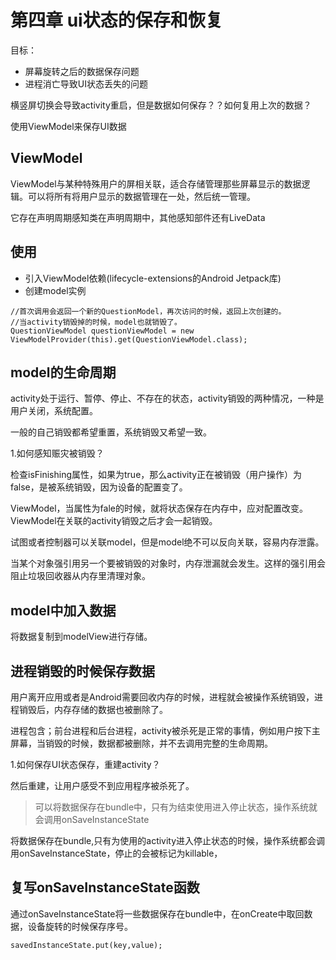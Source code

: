 # 第四章 ui状态的保存和恢复

目标：

- 屏幕旋转之后的数据保存问题
- 进程消亡导致UI状态丢失的问题

横竖屏切换会导致activity重启，但是数据如何保存？？如何复用上次的数据？

使用ViewModel来保存UI数据

## ViewModel

ViewModel与某种特殊用户的屏相关联，适合存储管理那些屏幕显示的数据逻辑。可以将所有将用户显示的数据管理在一处，然后统一管理。

它存在声明周期感知类在声明周期中，其他感知部件还有LiveData

## 使用

- 引入ViewModel依赖(lifecycle-extensions的Android Jetpack库)
- 创建model实例

```shell
//首次调用会返回一个新的QuestionModel，再次访问的时候，返回上次创建的。
//当activity销毁掉的时候，model也就销毁了。
QuestionViewModel questionViewModel = new ViewModelProvider(this).get(QuestionViewModel.class);
```

## model的生命周期

activity处于运行、暂停、停止、不存在的状态，activity销毁的两种情况，一种是用户关闭，系统配置。

一般的自己销毁都希望重置，系统销毁又希望一致。

1.如何感知赈灾被销毁？

检查isFinishing属性，如果为true，那么activity正在被销毁（用户操作）为false，是被系统销毁，因为设备的配置变了。

ViewModel，当属性为fale的时候，就将状态保存在内存中，应对配置改变。ViewModel在关联的activity销毁之后才会一起销毁。

试图或者控制器可以关联model，但是model绝不可以反向关联，容易内存泄露。

当某个对象强引用另一个要被销毁的对象时，内存泄漏就会发生。这样的强引用会阻止垃圾回收器从内存里清理对象。


## model中加入数据

将数据复制到modelView进行存储。

## 进程销毁的时候保存数据

用户离开应用或者是Android需要回收内存的时候，进程就会被操作系统销毁，进程销毁后，内存存储的数据也被删除了。

进程包含；前台进程和后台进程，activity被杀死是正常的事情，例如用户按下主屏幕，当销毁的时候，数据都被删除，并不去调用完整的生命周期。

1.如何保存UI状态保存，重建activity？

然后重建，让用户感受不到应用程序被杀死了。

> 可以将数据保存在bundle中，只有为结束使用进入停止状态，操作系统就会调用onSaveInstanceState

将数据保存在bundle,只有为使用的activity进入停止状态的时候，操作系统都会调用onSaveInstanceState，停止的会被标记为killable，

## 复写onSaveInstanceState函数

通过onSaveInstanceState将一些数据保存在bundle中，在onCreate中取回数据，设备旋转的时候保存序号。

```shell
savedInstanceState.put(key,value);
```

























